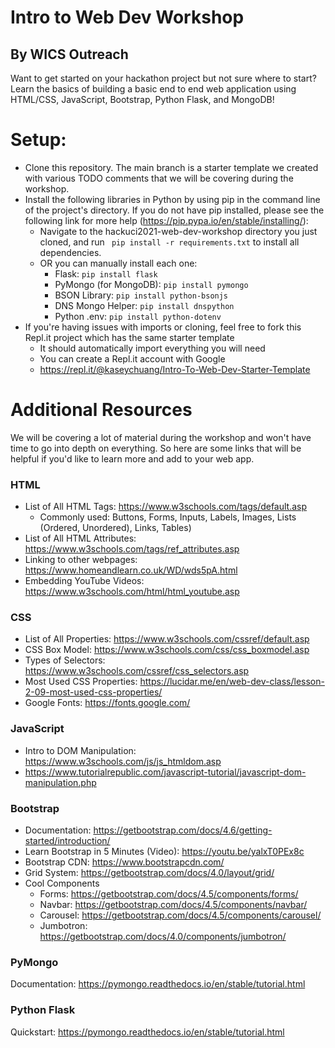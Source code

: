 # Intro to Web Dev Workshop
## By WICS Outreach
Want to get started on your hackathon project but not sure where to start?  
Learn the basics of building a basic end to end web application using HTML/CSS, JavaScript, Bootstrap, Python Flask, and MongoDB!

# Setup: 
- Clone this repository. The main branch is a starter template we created with various TODO comments that we will be covering during the workshop.
- Install the following libraries in Python by using pip in the command line of the project's directory. If you do not have pip installed, please see the following link for more help (https://pip.pypa.io/en/stable/installing/):
    - Navigate to the hackuci2021-web-dev-workshop directory you just cloned, and run ``` pip install -r requirements.txt``` to install all dependencies.
    - OR you can manually install each one: 
        - Flask: ```pip install flask```
        - PyMongo (for MongoDB): ```pip install pymongo```
        - BSON Library: ```pip install python-bsonjs```
        - DNS Mongo Helper: ```pip install dnspython```
        - Python .env: ```pip install python-dotenv```
 - If you're having issues with imports or cloning, feel free to fork this Repl.it project which has the same starter template
    - It should automatically import everything you will need
    - You can create a Repl.it account with Google
    - https://repl.it/@kaseychuang/Intro-To-Web-Dev-Starter-Template

# Additional Resources
We will be covering a lot of material during the workshop and won't have time to go into depth on everything. So here are some links that will be helpful if you'd like to learn more and add to your web app. 

### HTML
- List of All HTML Tags: https://www.w3schools.com/tags/default.asp
  - Commonly used: Buttons, Forms, Inputs, Labels, Images, Lists (Ordered, Unordered), Links, Tables)
- List of All HTML Attributes: https://www.w3schools.com/tags/ref_attributes.asp
- Linking to other webpages: https://www.homeandlearn.co.uk/WD/wds5pA.html
- Embedding YouTube Videos: https://www.w3schools.com/html/html_youtube.asp

### CSS
- List of All Properties: https://www.w3schools.com/cssref/default.asp
- CSS Box Model: https://www.w3schools.com/css/css_boxmodel.asp
- Types of Selectors: https://www.w3schools.com/cssref/css_selectors.asp
- Most Used CSS Properties: https://lucidar.me/en/web-dev-class/lesson-2-09-most-used-css-properties/
- Google Fonts: https://fonts.google.com/

### JavaScript
- Intro to DOM Manipulation: https://www.w3schools.com/js/js_htmldom.asp
- https://www.tutorialrepublic.com/javascript-tutorial/javascript-dom-manipulation.php

### Bootstrap
- Documentation: https://getbootstrap.com/docs/4.6/getting-started/introduction/
- Learn Bootstrap in 5 Minutes (Video): https://youtu.be/yalxT0PEx8c
- Bootstrap CDN: https://www.bootstrapcdn.com/
- Grid System: https://getbootstrap.com/docs/4.0/layout/grid/
- Cool Components
  - Forms: https://getbootstrap.com/docs/4.5/components/forms/
  - Navbar: https://getbootstrap.com/docs/4.5/components/navbar/
  - Carousel: https://getbootstrap.com/docs/4.5/components/carousel/
  - Jumbotron: https://getbootstrap.com/docs/4.0/components/jumbotron/
  
### PyMongo
Documentation: https://pymongo.readthedocs.io/en/stable/tutorial.html

### Python Flask
Quickstart: https://pymongo.readthedocs.io/en/stable/tutorial.html
